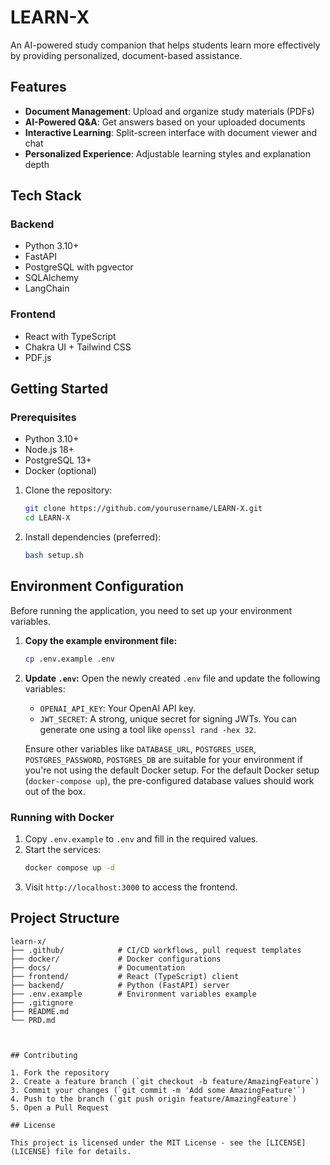 # LEARN-X

An AI-powered study companion that helps students learn more effectively by providing personalized, document-based assistance.

## Features

- **Document Management**: Upload and organize study materials (PDFs)
- **AI-Powered Q&A**: Get answers based on your uploaded documents
- **Interactive Learning**: Split-screen interface with document viewer and chat
- **Personalized Experience**: Adjustable learning styles and explanation depth

## Tech Stack

### Backend
- Python 3.10+
- FastAPI
- PostgreSQL with pgvector
- SQLAlchemy
- LangChain

### Frontend
- React with TypeScript
- Chakra UI + Tailwind CSS
- PDF.js

## Getting Started

### Prerequisites

- Python 3.10+
- Node.js 18+
- PostgreSQL 13+
- Docker (optional)

1. Clone the repository:
   ```bash
   git clone https://github.com/yourusername/LEARN-X.git
   cd LEARN-X
   ```

2. Install dependencies (preferred):
   ```bash
   bash setup.sh
   ```

## Environment Configuration

Before running the application, you need to set up your environment variables.

1.  **Copy the example environment file:**
    ```bash
    cp .env.example .env
    ```
2.  **Update `.env`:**
    Open the newly created `.env` file and update the following variables:
    *   `OPENAI_API_KEY`: Your OpenAI API key.
    *   `JWT_SECRET`: A strong, unique secret for signing JWTs. You can generate one using a tool like `openssl rand -hex 32`.

    Ensure other variables like `DATABASE_URL`, `POSTGRES_USER`, `POSTGRES_PASSWORD`, `POSTGRES_DB` are suitable for your environment if you're not using the default Docker setup. For the default Docker setup (`docker-compose up`), the pre-configured database values should work out of the box.

### Running with Docker

1. Copy `.env.example` to `.env` and fill in the required values.
2. Start the services:
   ```bash
   docker compose up -d
   ```
3. Visit `http://localhost:3000` to access the frontend.


## Project Structure

```
learn-x/
├── .github/            # CI/CD workflows, pull request templates
├── docker/             # Docker configurations
├── docs/               # Documentation
├── frontend/           # React (TypeScript) client
├── backend/            # Python (FastAPI) server
├── .env.example        # Environment variables example
├── .gitignore
├── README.md
└── PRD.md
```

```


## Contributing

1. Fork the repository
2. Create a feature branch (`git checkout -b feature/AmazingFeature`)
3. Commit your changes (`git commit -m 'Add some AmazingFeature'`)
4. Push to the branch (`git push origin feature/AmazingFeature`)
5. Open a Pull Request

## License

This project is licensed under the MIT License - see the [LICENSE](LICENSE) file for details.
